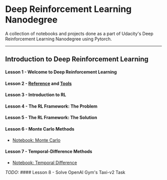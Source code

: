 # Deep Reinforcement Learning Nanodegree
A collection of notebooks and projects done as a part of Udacity's Deep Reinforcement Learning Nanodegree using Pytorch.

----------------------------------------------------------------------------------------------------------

## Introduction to Deep Reinforcement Learning

#### Lesson 1 - Welcome to Deep Reinforcement Learning

#### Lesson 2 - [Reference](cheatsheet.pdf) and [Tools](https://gym.openai.com/)

#### Lesson 3 - Introduction to RL

#### Lesson 4 - The RL Framework: The Problem

#### Lesson 5 - The RL Framework: The Solution

#### Lesson 6 - Monte Carlo Methods

- [Notebook: Monte Carlo](1.%20Introduction%20to%20Deep%20Reinforcement%20Learning/L6%20monte-carlo/Monte_Carlo.ipynb)

#### Lesson 7 - Temporal-Difference Methods

- [Notebook: Temporal Difference](1.%20Introduction%20to%20Deep%20Reinforcement%20Learning/L7%20temporal-difference/Temporal_Difference.ipynb)

_TODO:_ #### Lesson 8 - Solve OpenAI Gym's Taxi-v2 Task
